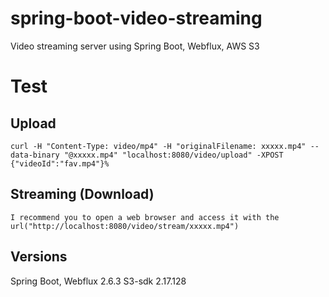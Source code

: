 # spring-boot-video-streaming
Video streaming server using Spring Boot, Webflux, AWS S3

# Test
## Upload
    curl -H "Content-Type: video/mp4" -H "originalFilename: xxxxx.mp4" --data-binary "@xxxxx.mp4" "localhost:8080/video/upload" -XPOST
    {"videoId":"fav.mp4"}%
    
## Streaming (Download)
    I recommend you to open a web browser and access it with the url("http://localhost:8080/video/stream/xxxxx.mp4")

## Versions
Spring Boot, Webflux 2.6.3
S3-sdk 2.17.128

